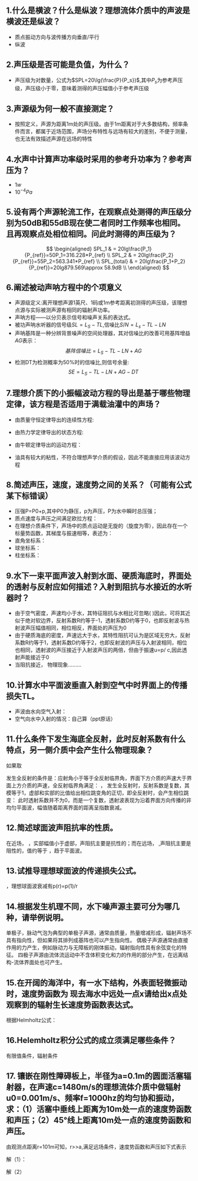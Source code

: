 ## 1.什么是横波？什么是纵波？理想流体介质中的声波是横波还是纵波？
- 质点振动方向与波传播方向垂直/平行
- 纵波

## 2.声压级是否可能是负值，为什么？
- 声压级为对数量，公式为$SPL=20\lg(\frac{P}{P_s})$,其中$P_s$为参考声压级，声压级小于零，意味着测得的声压幅值小于参考声压级

## 3.声源级为何一般不直接测定？
- 按照定义，声源为距离1m处的声压级。由于1m距离对于大多数结构，频率条件而言，都属于近场范围，声场分布特性与远场有较大的差别，不便于测量，也无法有效描述声源在远场的特性

## 4.水声中计算声功率级时采用的参考升功率为？参考声压为？
- $1w$
- $10^{-4}Pa$

## 5.设有两个声源轮流工作，在观察点处测得的声压级分别为50dB和55dB现在使二者同时工作频率也相同。且再观察点处相位相同。问此时测得的声压级为？
$$
\begin{aligned}
    SPL_1 & = 20lg\frac{P_1}{P_{ref}}=50P_1=316.228*P_{ref} \\
    SPL_2 & = 20lg\frac{P_2}{P_{ref}}=55P_2=563.341*P_{ref} \\
    SPL_{total} & = 20lg\frac{P_1+P_2}{P_{ref}}=20lg879.569\approx 58.9dB   \\
\end{aligned}
$$

## 6.阐述被动声呐方程中的个项意义
- 声源级定义:离开理想声源1英尺、1码或1m参考距离初测得的声压级，该理想点源与实际被测声源有相同的辐射声功率。
- 声呐方程——以分贝表示信号和噪声关系的表达式。
- 被功声呐水听器的信号级$SL=L_S-TL$,信噪比$S/N=L_s-TL-LN$
- 声呐基阵是一种分辨背景噪声的空间处理器，其对信噪比的改善可用基阵增益$AG$表示：
$$基阵信噪比=L_S-TL-LN+AG$$
- 检测DT为检测概率为$50\%$时的信噪比,则信号余量:
$$SE=L_S-TL-LN+AG-DT$$

## 7.理想介质下的小振幅波动方程的导出是基于哪些物理定律，该方程是否适用于满载油灌中的声场？
- 由质量守恒定律导出的连续性方程:

- 由热力学定律导出的状态方程: 
- 由牛顿定律导出的运动方程： 
- 油具有较大的粘性，不符合理想声学介质的假设，因此不能直接应用该波动方程

## 8.简述声压，速度，速度势之间的关系？（可能有公式某下标错误）
- 压强P=P0+p,其中P0为静压，p为声压，P为水中瞬时总压强；
- 质点速度与声压之间满足欧拉方程： 
- 在理想介质条件下，声场中的质点运动是无旋的（旋度为零），因此存在一个标量势函数，其梯度与振速相等，表述为：
- 直角坐标系： 
- 球坐标系： 
- 柱坐标系： 

## 9.水下一束平面声波入射到水面、硬质海底时，界面处的透射与反射应如何描述？入射到阻抗与水接近的水听器时？
 
- 由于空气密度，声速均小于水，其特征阻抗与水相比可忽略( )因此，可将其近似于绝对软边界，反射系数R约等于-1，透射系数D约等于0，也即反射波与热射波声压幅值相同，相位相反，界面处的声压为0
- 由于硬质海底的密度，声速远大于水，其特性阻抗可认为是区域无穷大，反射系数R约等于1，透射系数D约等于2，也即反射波的声压与入射波相同，相位也相同，透射波的声压接近于入射波声压的两倍，但由于振速u=p/ c,因此透射声能接近于0
- 当阻抗接近， 物理现象.........

## 10.计算水中平面波垂直入射到空气中时界面上的传播损失TL。
- 声波由水向空气入射：
- 空气向水中入射的情况：自己算（ppt原话）

## 11.什么条件下发生海底全反射，此时反射系数有什么特点，另一侧介质中会产生什么物理现象？
如果取

发生全反射的条件是：应射角小于等于全反射临界角，界面下方介质的声速大于界面上方介质的声速，全反射临界角满足： ，
发生全反射时，反射系数是复数，其模等于1，虚部和实部的比值给出相位跳变角的正切，即全反射时，会产生相位跳变： 
此时透射系数并不为0，而是一个复数，透射波表现为沿着界面方向传播的非均匀平面波，幅值随着距离界面的距离呈指数衰减。

## 12.简述球面波声阻抗率的性质。
在近场， ，实部幅值小于虚部，声阻抗主要是抗性的；而在远场， ,声阻抗主要是阻性的，值约等于 ，趋于平面波。

## 13.试推导理想球面波的传递损失公式。
 ，理想球面波衰减有p(r)=p(1)/r

## 14.根据发生机理不同，水下噪声源主要可分为哪几种，请举例说明。
单极子，脉动气泡为典型的单极子声源，通常由质量，热量增减形成，辐射声场不具有指向性，但如果将其排列成基阵也可以产生指向性。
偶极子声源通常由直接作用的力产生，例如脉动力与无障板的刚体振动，辐射指向性具有余弦变化的特征。
四极子声源由流体流运动中不含体积变化和力的作用的部分产生，在远离结构-流体界面处也可产生。

## 15.在开阔的海洋中，有一水下结构，外表面轻微振动时，速度势函数为  现去海水中远处一点x请给出x点处观察到的辐射生长速度势函数表达式。
根据Helmholtz公式：

## 16.Helemholtz积分公式的成立须满足哪些条件？
有限值条件，辐射条件

## 17.	镶嵌在刚性障碍板上，半径为a=0.1m的圆面活塞辐射器，在声速c=1480m/s的理想流体介质中做辐射u0=0.001m/s、频率f=1000hz的均匀协和振动，求：（1）活塞中垂线上距离为10m处一点的速度势函数和声压；（2）45°线上距离10m处一点的速度势函数和声压。
由观测点距离r=101m可知，r>>a,满足远场条件，速度势函数和声压如下式表示
 
解（1）：
 
解（2）
 

